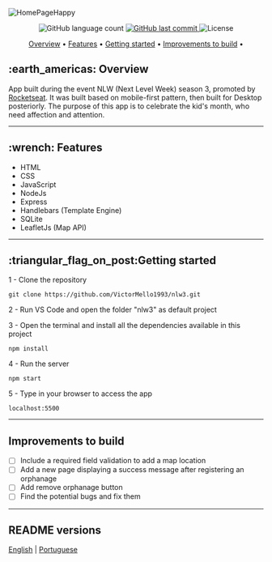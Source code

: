 ![HomePageHappy](https://user-images.githubusercontent.com/35710766/96453385-c6cbcb80-11f0-11eb-94bd-c022d0e919ff.png)


<p align="center">
  <img alt="GitHub language count" src="https://img.shields.io/github/languages/count/VictorMello1993/nlw3?color=FF0000">
  
  <a href="https://github.com/VictorMello1993/FlappyBird/commits/master">
    <img alt="GitHub last commit" src="https://img.shields.io/github/last-commit/VictorMello1993/nlw3?color=D3D3D3">
  </a> 
  
  <img alt="License" src="https://img.shields.io/badge/license-MIT-brightgreen">
   <a href="https://github.com/VictorMello1993/nlw3/stargazers"></a>
</p>


<p align="center">
  <a href="#earth_americas-overview">Overview</a> •
  <a href="#wrench-features">Features</a> •
  <a href="#triangular_flag_on_postgetting-started">Getting started</a> •  
  <a href="#improvements-to-build">Improvements to build</a> •  
</p>


<h2>:earth_americas: Overview</h2>
<p>App built during the event NLW (Next Level Week) season 3, promoted by <a href="https://rocketseat.com.br/">Rocketseat</a>. It was built based on mobile-first pattern, then built for Desktop posteriorly. The purpose of this app is to celebrate the kid's month, who need affection and attention.<p>

---

<h2>:wrench: Features</h2>
<ul>
  <li>HTML</li>
  <li>CSS</li>
  <li>JavaScript</li>
  <li>NodeJs</li>
  <li>Express</li>
  <li>Handlebars (Template Engine)</li>
  <li>SQLite</li>
  <li>LeafletJs (Map API)</li>
</ul>  

---

<h2>:triangular_flag_on_post:Getting started</h2>

1 - Clone the repository
```
git clone https://github.com/VictorMello1993/nlw3.git
```
2 - Run VS Code and open the folder "nlw3" as default project

3 - Open the terminal and install all the dependencies available in this project
```
npm install
```
4 - Run the server
```
npm start
```

5 - Type in your browser to access the app
```
localhost:5500
```

---

## Improvements to build
- [ ] Include a required field validation to add a map location 
- [ ] Add a new page displaying a success message after registering an orphanage
- [ ] Add remove orphanage button
- [ ] Find the potential bugs and fix them

---
## README versions
<a href="/README-ENUS.md">English</a> | <a href="/README.md">Portuguese</a>

